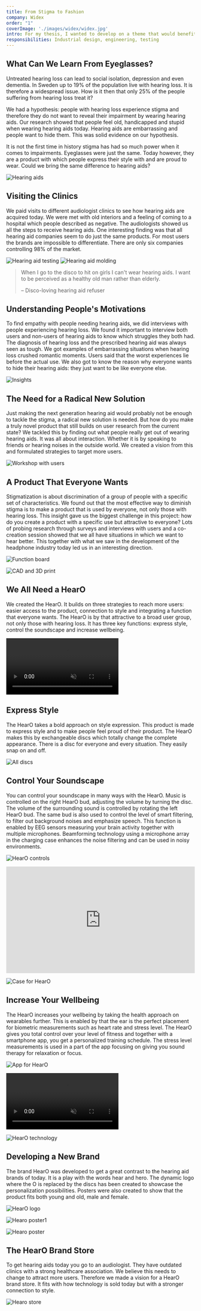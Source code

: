 ```yaml
---
title: From Stigma to Fashion
company: Widex
order: "1"
coverImage: './images/widex/widex.jpg'
intro: For my thesis, I wanted to develop on a theme that would benefit people that are undervalued in society today. Together with Thure Waller, I tackled the stigmatized product hearing aids. We ended up with a product aimed to disrupt the hearing aid industry.
responsibilities: Industrial design, engineering, testing
---
```


## What Can We Learn From Eyeglasses?
Untreated hearing loss can lead to social isolation, depression and even dementia. In Sweden up to 19% of the population live with hearing loss. It is therefore a widespread issue. How is it then that only 25% of the people suffering from hearing loss treat it?

We had a hypothesis: people with hearing loss experience stigma and therefore they do not want to reveal their impairment by wearing hearing aids. Our research showed that people feel old, handicapped and stupid when wearing hearing aids today. Hearing aids are embarrassing and people want to hide them. This was solid evidence on our hypothesis.

It is not the first time in history stigma has had so much power when it comes to impairments. Eyeglasses were just the same. Today however, they are a product with which people express their style with and are proud to wear. Could we bring the same difference to hearing aids?

![Hearing aids](./images/widex/Hearing-aids.png)

## Visiting the Clinics
We paid visits to different audiologist clinics to see how hearing aids are acquired today. We were met with old interiors and a feeling of coming to a hospital which people described as negative. The audiologists showed us all the steps to receive hearing aids. One interesting finding was that all hearing aid companies seem to do just the same products. For most users the brands are impossible to differentiate. There are only six companies controlling 98% of the market.

![Hearing aid testing](./images/widex/ha-test.jpg)
![Hearing aid molding](./images/widex/molding.jpg)

<blockquote>
When I go to the disco to hit on girls I can't wear hearing aids. I want to be perceived as a healthy old man rather than elderly.<p>– Disco-loving hearing aid refuser</p>
</blockquote>

## Understanding People's Motivations
To find empathy with people needing hearing aids, we did interviews with people experiencing hearing loss. We found it important to interview both users and non-users of hearing aids to know which struggles they both had. The diagnosis of hearing loss and the prescribed hearing aid was always seen as tough. We got examples of embarrassing situations when hearing loss crushed romantic moments. Users said that the worst experiences lie before the actual use. We also got to know the reason why everyone wants to hide their hearing aids: they just want to be like everyone else.

![Insights](./images/widex/insights.jpg)

## The Need for a Radical New Solution
Just making the next generation hearing aid would probably not be enough to tackle the stigma, a radical new solution is needed. But how do you make a truly novel product that still builds on user research from the current state? We tackled this by finding out what people really get out of wearing hearing aids. It was all about interaction. Whether it is by speaking to friends or hearing noises in the outside world. We created a vision from this and formulated strategies to target more users.

![Workshop with users](./images/widex/workshop.jpg)

## A Product That Everyone Wants
Stigmatization is about discrimination of a group of people with a specific set of characteristics. We found out that the most effective way to diminish stigma is to make a product that is used by everyone, not only those with hearing loss. This insight gave us the biggest challenge in this project: how do you create a product with a specific use but attractive to everyone? Lots of probing research through surveys and interviews with users and a co-creation session showed that we all have situations in which we want to hear better. This together with what we saw in the development of the headphone industry today led us in an interesting direction.

![Function board](./images/widex/function-board.jpg)

![CAD and 3D print](./images/widex/cad.jpg)

## We All Need a HearO
We created the HearO. It builds on three strategies to reach more users: easier access to the product, connection to style and integrating a function that everyone wants. The HearO is by that attractive to a broad user group, not only those with hearing loss. It has three key functions: express style, control the soundscape and increase wellbeing.

<video autoplay muted loop playsinline>
        <source src="/videos/reveal.mp4" type="video/mp4" />
        Your browser does not support the video tag.
      </video>

## Express Style
The HearO takes a bold approach on style expression. This product is made to express style and to make people feel proud of their product. The HearO makes this by exchangeable discs which totally change the complete appearance. There is a disc for everyone and every situation. They easily snap on and off.

![All discs](./images/widex/all-discs.gif)

## Control Your Soundscape
You can control your soundscape in many ways with the HearO. Music is controlled on the right HearO bud, adjusting the volume by turning the disc. The volume of the surrounding sound is controlled by rotating the left HearO bud. The same bud is also used to control the level of smart filtering, to filter out background noises and emphasize speech. This function is enabled by EEG sensors measuring your brain activity together with multiple microphones. Beamforming technology using a microphone array in the charging case enhances the noise filtering and can be used in noisy environments.

![HearO controls](./images/widex/controls.jpg)

<div class="projectVideo"><div style="padding:56.25% 0 0 0;position:relative;">
<iframe  src="https://www.youtube.com/embed/ziNR2HuComQ?controls=0" style="position:absolute;top:0;left:0;width:100%;height:100%;" frameborder="0" allow="accelerometer; autoplay; clipboard-write; encrypted-media; gyroscope; picture-in-picture" allowfullscreen></iframe>
</div></div>

![Case for HearO](./images/widex/case.jpg)

## Increase Your Wellbeing
The HearO increases your wellbeing by taking the health approach on wearables further. This is enabled by that the ear is the perfect placement for biometric measurements such as heart rate and stress level. The HearO gives you total control over your level of fitness and together with a smartphone app, you get a personalized training schedule. The stress level measurements is used in a part of the app focusing on giving you sound therapy for relaxation or focus.

![App for HearO](./images/widex/app.jpg)

<video autoplay controls muted playsinline>
    <source src="/videos/tech.mp4" type="video/mp4" />
        Your browser does not support the video tag.
 </video>

![HearO technology](./images/widex/tech.jpg)

## Developing a New Brand
The brand HearO was developed to get a great contrast to the hearing aid brands of today. It is a play with the words hear and hero. The dynamic logo where the O is replaced by the discs has been created to showcase the personalization possibilities. Posters were also created to show that the product fits both young and old, male and female.

![HearO logo](./images/widex/logo.gif)

![Hearo poster1](./images/widex/poster1.jpg)

![Hearo poster](./images/widex/poster2.jpg)

## The HearO Brand Store
To get hearing aids today you go to an audiologist. They have outdated clinics with a strong healthcare association. We believe this needs to change to attract more users. Therefore we made a vision for a HearO brand store. It fits with how technology is sold today but with a stronger connection to style.

![Hearo store](./images/widex/store.jpg)
